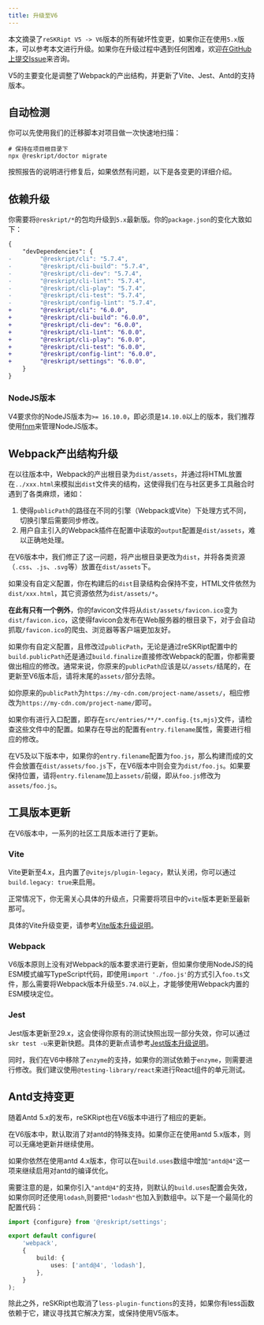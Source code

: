 ```yaml
---
title: 升级至V6
---
```


本文摘录了`reSKRipt V5 -> V6`版本的所有破坏性变更，如果你正在使用`5.x`版本，可以参考本文进行升级。如果你在升级过程中遇到任何困难，欢迎[在GitHub上提交Issue](https://github.com/ecomfe/reskript/issues/new)来咨询。

V5的主要变化是调整了Webpack的产出结构，并更新了Vite、Jest、Antd的支持版本。

## 自动检测

你可以先使用我们的迁移脚本对项目做一次快速地扫描：

```shell
# 保持在项目根目录下
npx @reskript/doctor migrate
```

按照报告的说明进行修复后，如果依然有问题，以下是各变更的详细介绍。

## 依赖升级

你需要将`@reskript/*`的包均升级到`5.x`最新版。你的`package.json`的变化大致如下：

```diff
{
    "devDependencies": {
-        "@reskript/cli": "5.7.4",
-        "@reskript/cli-build": "5.7.4",
-        "@reskript/cli-dev": "5.7.4",
-        "@reskript/cli-lint": "5.7.4",
-        "@reskript/cli-play": "5.7.4",
-        "@reskript/cli-test": "5.7.4",
-        "@reskript/config-lint": "5.7.4",
+        "@reskript/cli": "6.0.0",
+        "@reskript/cli-build": "6.0.0",
+        "@reskript/cli-dev": "6.0.0",
+        "@reskript/cli-lint": "6.0.0",
+        "@reskript/cli-play": "6.0.0",
+        "@reskript/cli-test": "6.0.0",
+        "@reskript/config-lint": "6.0.0",
+        "@reskript/settings": "6.0.0",
    }
}
```

### NodeJS版本

V4要求你的NodeJS版本为`>= 16.10.0`，即必须是`14.10.0`以上的版本，我们推荐使用[fnm](https://github.com/Schniz/fnm)来管理NodeJS版本。

## Webpack产出结构升级

在以往版本中，Webpack的产出根目录为`dist/assets`，并通过将HTML放置在`../xxx.html`来模拟出`dist`文件夹的结构，这使得我们在与社区更多工具融合时遇到了各类麻烦，诸如：

1. 使得`publicPath`的路径在不同的引擎（Webpack或Vite）下处理方式不同，切换引擎后需要同步修改。
2. 用户自主引入的Webpack插件在配置中读取的`output`配置是`dist/assets`，难以正确地处理。

在V6版本中，我们修正了这一问题，将产出根目录更改为`dist`，并将各类资源（`.css`、`.js`、`.svg`等）放置在`dist/assets`下。

如果没有自定义配置，你在构建后的`dist`目录结构会保持不变，HTML文件依然为`dist/xxx.html`，其它资源依然为`dist/assets/*`。

**在此有只有一个例外**，你的favicon文件将从`dist/assets/favicon.ico`变为`dist/favicon.ico`，这使得favicon会发布在Web服务器的根目录下，对于会自动抓取`/favicon.ico`的爬虫、浏览器等客户端更加友好。

如果你有自定义配置，且修改过`publicPath`，无论是通过reSKRipt配置中的`build.publicPath`还是通过`build.finalize`直接修改Webpack的配置，你都需要做出相应的修改。通常来说，你原来的`publicPath`应该是以`/assets/`结尾的，在更新至V6版本后，请将末尾的`assets/`部分去除。

如你原来的`publicPath`为`https://my-cdn.com/project-name/assets/`，相应修改为`https://my-cdn.com/project-name/`即可。

如果你有进行入口配置，即存在`src/entries/**/*.config.{ts,mjs}`文件，请检查这些文件中的配置。如果存在导出的配置有`entry.filename`属性，需要进行相应的修改。

在V5及以下版本中，如果你的`entry.filename`配置为`foo.js`，那么构建而成的文件会放置在`dist/assets/foo.js`下，在V6版本中则会变为`dist/foo.js`。如果要保持位置，请将`entry.filename`加上`assets/`前缀，即从`foo.js`修改为`assets/foo.js`。

## 工具版本更新

在V6版本中，一系列的社区工具版本进行了更新。

### Vite

Vite更新至4.x，且内置了`@vitejs/plugin-legacy`，默认关闭，你可以通过`build.legacy: true`来启用。

正常情况下，你无需关心具体的升级点，只需要将项目中的`vite`版本更新至最新那可。

具体的Vite升级变更，请参考[Vite版本升级说明](https://vitejs.dev/guide/migration.html)。

### Webpack

V6版本原则上没有对Webpack的版本要求进行更新，但如果你使用NodeJS的纯ESM模式编写TypeScript代码，即使用`import './foo.js'`的方式引入`foo.ts`文件，那么需要将Webpack版本升级至`5.74.0`以上，才能够使用Webpack内置的ESM模块定位。

### Jest

Jest版本更新至29.x，这会使得你原有的测试快照出现一部分失效，你可以通过`skr test -u`来更新快题。具体的更新点请参考[Jest版本升级说明](https://jestjs.io/docs/upgrading-to-jest29)。

同时，我们在V6中移除了`enzyme`的支持，如果你的测试依赖于`enzyme`，则需要进行修改。我们建议使用`@testing-library/react`来进行React组件的单元测试。

## Antd支持变更

随着Antd 5.x的发布，reSKRipt也在V6版本中进行了相应的更新。

在V6版本中，默认取消了对antd的特殊支持。如果你正在使用antd 5.x版本，则可以无痛地更新并继续使用。

如果你依然在使用antd 4.x版本，你可以在`build.uses`数组中增加`"antd@4"`这一项来继续启用对antd的编译优化。

需要注意的是，如果你引入`"antd@4"`的支持，则默认的`build.uses`配置会失效，如果你同时还使用`lodash`,则要把`"lodash"`也加入到数组中。以下是一个最简化的配置代码：

```ts
import {configure} from '@reskript/settings';

export default configure(
    'webpack',
    {
        build: {
            uses: ['antd@4', 'lodash'],
        },
    }
);
```

除此之外，reSKRipt也取消了`less-plugin-functions`的支持，如果你有less函数依赖于它，建议寻找其它解决方案，或保持使用V5版本。
